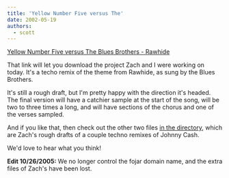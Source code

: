 ```yaml
---
title: 'Yellow Number Five versus The'
date: 2002-05-19
authors:
  - scott
---
```


[Yellow Number Five versus The Blues Brothers - Rawhide](http://spaceninja.local/site-archives/yellow5/v2/media/y5-rawhide.mp3)

That link will let you download the project Zach and I were working on today. It's a techo remix of the theme from Rawhide, as sung by the Blues Brothers.

It's still a rough draft, but I'm pretty happy with the direction it's headed. The final version will have a catchier sample at the start of the song, will be two to three times a long, and will have sections of the chorus and one of the verses sampled.

And if you like that, then check out the other two files [in the directory](http://zip.fojar.com:8080/mp3/y5/), which are Zach's rough drafts of a couple techno remixes of Johnny Cash.

We'd love to hear what you think!

**Edit 10/26/2005:** We no longer control the fojar domain name, and the extra files of Zach's have been lost.
